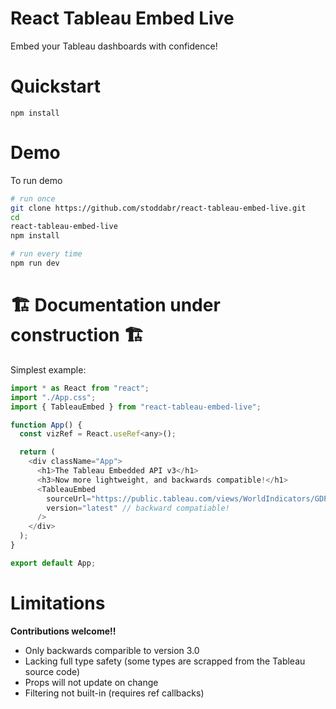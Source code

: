 # React Tableau Embed Live

Embed your Tableau dashboards with confidence!

# Quickstart

`npm install`

# Demo

To run demo

```bash
# run once
git clone https://github.com/stoddabr/react-tableau-embed-live.git
cd
react-tableau-embed-live
npm install

# run every time
npm run dev
```

# 🏗️ Documentation under construction 🏗️

Simplest example:

```js
import * as React from "react";
import "./App.css";
import { TableauEmbed } from "react-tableau-embed-live";

function App() {
  const vizRef = React.useRef<any>();

  return (
    <div className="App">
      <h1>The Tableau Embedded API v3</h1>
      <h3>Now more lightweight, and backwards compatible!</h1>
      <TableauEmbed
        sourceUrl="https://public.tableau.com/views/WorldIndicators/GDPpercapita"
        version="latest" // backward compatiable!
      />
    </div>
  );
}

export default App;
```

# Limitations

**Contributions welcome!!**

- Only backwards comparible to version 3.0
- Lacking full type safety (some types are scrapped from the Tableau source code)
- Props will not update on change
- Filtering not built-in (requires ref callbacks)
